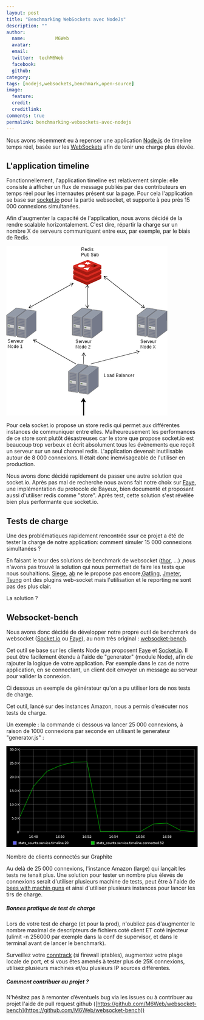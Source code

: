 ```yaml
---
layout: post
title: "Benchmarking WebSockets avec NodeJs"
description: ""
author:
  name:           M6Web
  avatar:         
  email:          
  twitter:  techM6Web      
  facebook:       
  github:    
category: 
tags: [nodejs,websockets,benchmark,open-source]
image:
  feature: 
  credit: 
  creditlink: 
comments: true  
permalink: benchmarking-websockets-avec-nodejs
---
```


Nous avons récemment eu à repenser une application [Node.js](http://nodejs.org) de timeline temps réel, basée sur les [WebSockets](http://fr.wikipedia.org/wiki/Websocket) afin de tenir une charge plus élevée.


L'application timeline
----------------------


Fonctionnellement, l'application timeline est relativement simple: elle consiste à afficher un flux de message publiés par des contributeurs en temps réel pour les internautes présent sur la page. Pour cela l'application se base sur [socket.io](http://socket.io/) pour la partie websocket, et supporte à peu près 15 000 connexions simultanées.


Afin d'augmenter la capacité de l'application, nous avons décidé de la rendre scalable horizontalement. C'est dire, répartir la charge sur un nombre X de serveurs communiquant entre eux, par exemple, par le biais de Redis.


![Benchmarking WebSockets avec NodeJs](/images/posts/imgob/0-00-30-83-201306-ob_f7b929d0a6fe57963aa5f28c2d48a291_test.png)

Pour cela socket.io propose un store redis qui permet aux différentes instances de communiquer entre elles. Malheureusement les performances de ce store sont plutôt désastreuses car le store que propose socket.io est beaucoup trop verbeux et écrit absolument tous les évènements que reçoit un serveur sur un seul channel redis. L'application devenait inutilisable autour de 8 000 connexions. Il était donc inenvisageable de l'utiliser en production.


Nous avons donc décidé rapidement de passer une autre solution que socket.io. Après pas mal de recherche nous avons fait notre choix sur [Faye](http://faye.jcoglan.com/), une implémentation du protocole de Bayeux, bien documenté et proposant aussi d'utiliser redis comme "store". Après test, cette solution s'est révélée bien plus performante que socket.io.



Tests de charge
---------------


Une des problématiques rapidement rencontrée ssur ce projet a été de tester la charge de notre application: comment simuler 15 000 connexions simultanées ?

En faisant le tour des solutions de benchmark de websocket ([thor](https://github.com/observing/thor), ...) ,nous n'avons pas trouvé la solution qui nous permettait de faire les tests que nous souhaitions. [Siege](http://www.joedog.org/siege-home/), [ab](http://httpd.apache.org/docs/2.2/programs/ab.html) ne le propose pas encore,[Gatling](http://gatling-tool.org/), [Jmeter](http://jmeter.apache.org/), [Tsung](http://tsung.erlang-projects.org/) ont des plugins web-socket mais l'utilisation et le reporting ne sont pas des plus clair.

La solution ?


Websocket-bench
---------------


Nous avons donc décidé de développer notre propre outil de benchmark de websocket ([Socket.io](http://socket.io/) ou [Faye](http://faye.jcoglan.com/)), au nom très original : [websocket-bench](https://github.com/M6Web/websocket-bench).

Cet outil se base sur les clients Node que proposent [Faye](http://faye.jcoglan.com/) et [Socket.io](http://socket.io/). Il peut être facilement étendu à l'aide de "generator" (module Node), afin de rajouter la logique de votre application. Par exemple dans le cas de notre application, en se connectant, un client doit envoyer un message au serveur pour valider la connexion.


Ci dessous un exemple de générateur qu'on a pu utiliser lors de nos tests de charge.



<script src="https://gist.github.com/nchaulet/5875142.js"></script>

Cet outil, lancé sur des instances Amazon, nous a permis d’exécuter nos tests de charge.


Un exemple : la commande ci dessous va lancer 25 000 connexions, à raison de 1000 connexions par seconde en utilisant le generateur "generator.js" :


<script src="https://gist.github.com/nchaulet/5934254.js"></script>

![Nombre de clients connectés sur Graphite](/images/posts/imgob/0-00-30-83-201306-ob_d08f10f02fad26d77fa14e6d966584c2_testcharge.png)

Nombre de clients connectés sur Graphite


Au delà de 25 000 connexions, l'instance Amazon (large) qui lançait les tests ne tenait plus. Une solution pour tester un nombre plus élevés de connexions serait d'utiliser plusieurs machine de tests, peut être à l'aide de [bees with machin guns](https://github.com/newsapps/beeswithmachineguns) et ainsi d'utiliser plusieurs instances pour lancer les tirs de charge.



##### **Bonnes pratique de test de charge**

Lors de votre test de charge (et pour la prod), n'oubliez pas d'augmenter le nombre maximal de descripteurs de fichiers coté client ET coté injecteur (ulimit -n 256000 par exemple dans la conf de supervisor, et dans le terminal avant de lancer le benchmark).

Surveillez votre [conntrack](http://conntrack-tools.netfilter.org/) (si firewall iptables), augmentez votre plage locale de port, et si vous êtes amenés à tester plus de 25K connexions, utilisez plusieurs machines et/ou plusieurs IP sources différentes.



##### Comment contribuer au projet ?

N’hésitez pas à remonter d’éventuels bug via les issues ou à contribuer au projet l'aide de pull request github ([https://github.com/M6Web/websocket-bench](https://github.com/M6Web/websocket-bench))




